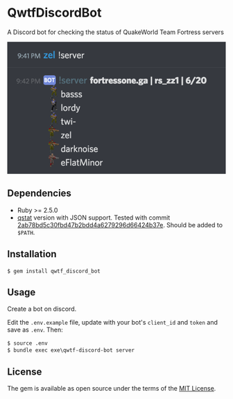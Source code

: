 # QwtfDiscordBot

A Discord bot for checking the status of QuakeWorld Team Fortress servers

![screenshot of bot](screenshot.png)


## Dependencies

  - Ruby >= 2.5.0
  - [qstat](https://github.com/multiplay/qstat) version with JSON support.  Tested with commit [2ab78bd5c30fbd47b2bdd4a6279296d66424b37e](https://github.com/multiplay/qstat/tree/2ab78bd5c30fbd47b2bdd4a6279296d66424b37e). Should be added to `$PATH`.


## Installation

    $ gem install qwtf_discord_bot


## Usage

Create a bot on discord.

Edit the `.env.example` file, update with your bot's `client_id` and `token` and save as `.env`. Then:

    $ source .env
    $ bundle exec exe\qwtf-discord-bot server


## License

The gem is available as open source under the terms of the [MIT License](https://opensource.org/licenses/MIT).
